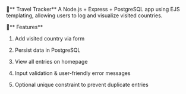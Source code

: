 🧳** Travel Tracker**
A Node.js + Express + PostgreSQL app using EJS templating, allowing users to log and visualize visited countries.

🚀** Features**
1. Add visited country via form

2. Persist data in PostgreSQL

3. View all entries on homepage

4. Input validation & user-friendly error messages

5. Optional unique constraint to prevent duplicate entries
